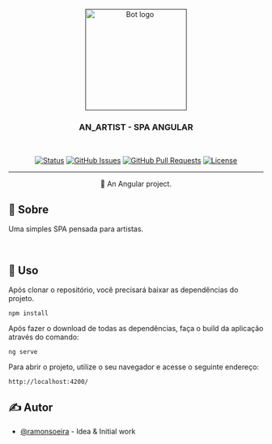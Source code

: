 <p align="center">
  <a href="" rel="noopener">
 <img width=200px height=200px src="https://cdn.worldvectorlogo.com/logos/angular-3.svg" alt="Bot logo"></a>
</p>

<h3 align="center">AN_ARTIST - SPA ANGULAR</h3>
<br/>
<div align="center">

[![Status](https://img.shields.io/badge/status-active-success.svg)]()
[![GitHub Issues](https://img.shields.io/github/issues/kylelobo/The-Documentation-Compendium.svg)](https://github.com/ramonsoeira/spa_angular/issues)
[![GitHub Pull Requests](https://img.shields.io/github/issues-pr/kylelobo/The-Documentation-Compendium.svg)](https://github.com/ramonsoeira/spa_angular/pulls)
[![License](https://img.shields.io/badge/license-MIT-blue.svg)](/LICENSE)

</div>

---

<p align="center"> 🤖 An Angular project.
    <br> 
</p>

## 🧐 Sobre

Uma simples SPA pensada para artistas.

<br/>

## 🎈 Uso

Após clonar o repositório, você precisará baixar as dependências do projeto.

```
npm install
```

Após fazer o download de todas as dependências, faça o build da aplicação através do comando:

```
ng serve
```

Para abrir o projeto, utilize o seu navegador e acesse o seguinte endereço:

```
http://localhost:4200/
```

## ✍️ Autor

- [@ramonsoeira](https://github.com/ramonsoeira) - Idea & Initial work
